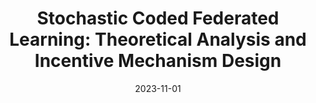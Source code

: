---
title: "Stochastic Coded Federated Learning: Theoretical Analysis and Incentive Mechanism Design" 
collection: publications 
category: journal 
permalink: /publication/2023-11-20-coded-fl 
# /excerpt: 'This paper proposes a novel FL framework named stochastic coded federated learning (SCFL) that leverages coded computing techniques to mitigate the straggler issue and provides a privacy guarantee.' 
date: 2023-11-01
venue: 'IEEE Transactions on Wireless Communication' 
paperurl: 'https://arxiv.org/abs/2211.04132' 
citation: 'Y. Sun, J. Shao, Y. Mao, S. Li, and J. Zhang, “Stochastic coded federated learning: The- oretical analysis and incentive mechanism design,” IEEE Trans. Wireless Commun., vol. 23, no. 6, pp. 6623-6638, Jun. 2024.'
---